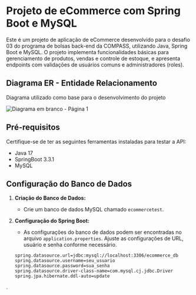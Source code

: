 # Projeto de eCommerce com Spring Boot e MySQL

Este é um projeto de aplicação de eCommerce desenvolvido para o desafio 03 do programa de bolsas back-end da COMPASS, utilizando Java, Spring Boot e MySQL. O projeto implementa funcionalidades básicas para gerenciamento de produtos, vendas e controle de estoque, e apresenta endpoints com validações de usuários comuns e administradores (roles).

## Diagrama ER - Entidade Relacionamento
Diagrama utilizado como base para o desenvolvimento do projeto

![Diagrama em branco - Página 1](https://github.com/user-attachments/assets/9c9d481e-1a43-4c99-b904-f0ea99a6874e)

## Pré-requisitos

Certifique-se de ter as seguintes ferramentas instaladas para testar a API:

- Java 17
- SpringBoot 3.3.1
- MySQL

## Configuração do Banco de Dados

1. **Criação do Banco de Dados:**
   - Crie um banco de dados MySQL chamado `ecommercetest`.

2. **Configuração do Spring Boot:**
   - As configurações do banco de dados podem ser encontradas no arquivo `application.properties`. Ajuste as configurações de URL, usuário e senha conforme necessário.

   ```properties
   spring.datasource.url=jdbc:mysql://localhost:3306/ecommerce_db
   spring.datasource.username=seu_usuario
   spring.datasource.password=sua_senha
   spring.datasource.driver-class-name=com.mysql.cj.jdbc.Driver
   spring.jpa.hibernate.ddl-auto=update

.
